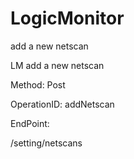#     LogicMonitor


add a new netscan

LM add a new netscan

Method: Post

OperationID: addNetscan

EndPoint:

/setting/netscans
